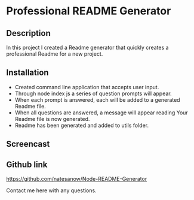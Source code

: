 # Professional README Generator

## Description

In this project I created a Readme generator that quickly creates a professional Readme for a new project.

## Installation

* Created command line application that accepts user input.
* Through node index js a series of question prompts will appear.
* When each prompt is answered, each will be added to a generated Readme file.
* When all questions are answered, a message will appear reading Your Readme file is now generated.
* Readme has been generated and added to utils folder.


## Screencast


## Github link

https://github.com/natesanow/Node-README-Generator

Contact me here with any questions.



